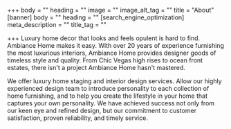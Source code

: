 +++
body = ""
heading = ""
image = ""
image_alt_tag = ""
title = "About"
[banner]
body = ""
heading = ""
[search_engine_optimization]
meta_description = ""
title_tag = ""

+++
Luxury home decor that looks and feels opulent is hard to find. Ambiance Home makes it easy. With over 20 years of experience furnishing the most luxurious interiors, Ambiance Home provides designer goods of timeless style and quality. From Chic Vegas high rises to ocean front estates, there isn't a project Ambiance Home hasn't mastered.

We offer luxury home staging and interior design services. Allow our highly experienced design team to introduce personality to each collection of home furnishing, and to help you create the lifestyle in your home that captures your own personality. We have achieved success not only from our keen eye and refined design, but our commitment to customer satisfaction, proven reliability, and timely service.